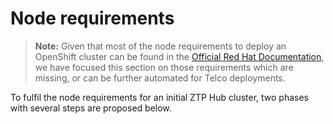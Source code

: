 # Node requirements

> **Note:** Given that most of the node requirements to deploy an OpenShift cluster can be found in the [Official Red Hat Documentation](https://docs.openshift.com/container-platform/4.9/installing/installing_bare_metal_ipi/ipi-install-prerequisites.html#node-requirements_ipi-install-prerequisites), we have focused this section on those requirements which are missing, or can be further automated for Telco deployments.

To fulfil the node requirements for an initial ZTP Hub cluster, two phases with several steps are proposed below.

